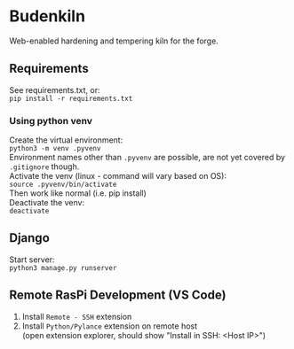 # Budenkiln

Web-enabled hardening and tempering kiln for the forge.

## Requirements
See requirements.txt, or:  
`pip install -r requirements.txt`

### Using python venv
Create the virtual environment:  
`python3 -m venv .pyvenv`  
Environment names other than `.pyvenv` are possible, are not yet covered by `.gitignore` though.     
Activate the venv (linux - command will vary based on OS):  
`source .pyvenv/bin/activate`  
Then work like normal (i.e. pip install)  
Deactivate the venv:  
`deactivate`

## Django
Start server:  
`python3 manage.py runserver`

## Remote RasPi Development (VS Code)
1. Install `Remote - SSH` extension
2. Install `Python/Pylance` extension on remote host  
(open extension explorer, should show "Install in SSH: \<Host IP>")  